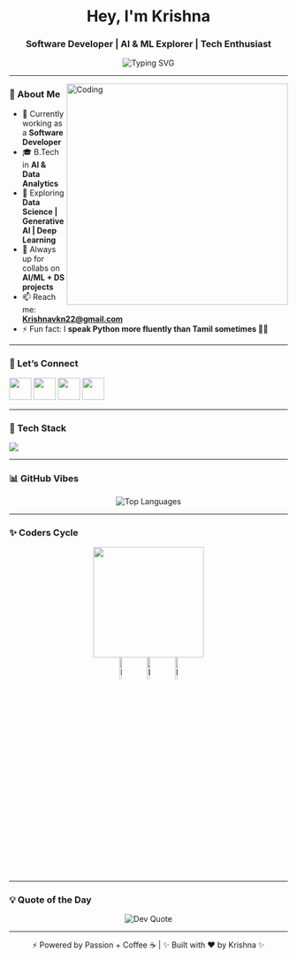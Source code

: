 <!-- PROFILE HEADER -->
<h1 align="center">Hey, I'm Krishna</h1>
<h3 align="center">Software Developer | AI & ML Explorer | Tech Enthusiast</h3>

<p align="center">
  <img src="https://readme-typing-svg.herokuapp.com?font=Fira+Code&pause=1000&color=22D3EE&center=true&vCenter=true&width=500&lines=Turning+Coffee+%E2%98%95+into+Code;Building+AI+that+Matters;Always+Learning+%26+Evolving;Gen+Z+Dev+On+The+Move" alt="Typing SVG" />
</p>

---

<!-- COOL GIF -->
<img align="right" alt="Coding" width="400" src="https://media.giphy.com/media/qgQUggAC3Pfv687qPC/giphy.gif">

### 🌟 About Me  
- 💼 Currently working as a **Software Developer** 
- 🎓 B.Tech in **AI & Data Analytics** 
- 🚀 Exploring **Data Science | Generative AI | Deep Learning**  
- 🤝 Always up for collabs on **AI/ML + DS projects**  
- 📫 Reach me: **Krishnavkn22@gmail.com**  
- ⚡ Fun fact: I **speak Python more fluently than Tamil sometimes 🐍😂**  

---

### 🔗 Let’s Connect  
<p align="left">
  <a href="https://www.linkedin.com/in/krishna-v-kn-314619222/" target="_blank"><img src="https://skillicons.dev/icons?i=linkedin" height="40"/></a>
  <a href="https://instagram.com/krishi._22" target="_blank"><img src="https://skillicons.dev/icons?i=instagram" height="40"/></a>
  <a href="https://www.codechef.com/users/imkrishi22" target="_blank"><img src="https://img.icons8.com/ios-filled/50/795548/codechef.png" height="40"/></a>
  <a href="https://leetcode.com/u/9sx7ynzxsx/" target="_blank"><img src="https://skillicons.dev/icons?i=leetcode" height="40"/></a>
</p>

---

### 🚀 Tech Stack
<p align="left">
  <img src="https://skillicons.dev/icons?i=python,tensorflow,pytorch,git,github,html,css,mysql,mongodb,firebase" />
</p>

---

### 📊 GitHub Vibes
<p align="center">
  <img src="https://github-readme-stats.vercel.app/api/top-langs/?username=imkeech&layout=compact&theme=radical" alt="Top Languages" />
</p>

---

### ✨ Coders Cycle  
<div align="center">
  <img src="https://media.giphy.com/media/26tn33aiTi1jkl6H6/giphy.gif" width="200"/>
  <br>
   <div align="center">
  <img src="https://raw.githubusercontent.com/Tarikul-Islam-Anik/Animated-Fluent-Emojis/master/Emojis/Smilies/Face%20with%20Spiral%20Eyes.png" width="10%" alt="Broken system!"/><img src="https://raw.githubusercontent.com/Tarikul-Islam-Anik/Animated-Fluent-Emojis/master/Emojis/Smilies/Relieved%20Face.png" width="10%" alt="It's working!"/><img src="https://raw.githubusercontent.com/Tarikul-Islam-Anik/Animated-Fluent-Emojis/master/Emojis/Smilies/Astonished%20Face.png" width="10%" alt="It's working but you don't know how!"/><br>
  </div>
</div>

---

### 💡 Quote of the Day
<p align="center">
  <img src="https://quotes-github-readme.vercel.app/api?type=horizontal&theme=dark" alt="Dev Quote" />
</p>

---

<p align="center">⚡ Powered by Passion + Coffee ☕ | ✨ Built with ❤️ by Krishna ✨</p>

